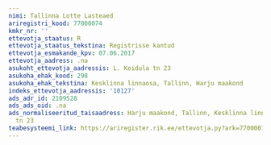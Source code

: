 ```yaml
---
nimi: Tallinna Lotte Lasteaed
ariregistri_kood: 77000074
kmkr_nr: ''
ettevotja_staatus: R
ettevotja_staatus_tekstina: Registrisse kantud
ettevotja_esmakande_kpv: 07.06.2017
ettevotja_aadress: .na
asukoht_ettevotja_aadressis: L. Koidula tn 23
asukoha_ehak_kood: 298
asukoha_ehak_tekstina: Kesklinna linnaosa, Tallinn, Harju maakond
indeks_ettevotja_aadressis: '10127'
ads_adr_id: 2109528
ads_ads_oid: .na
ads_normaliseeritud_taisaadress: Harju maakond, Tallinn, Kesklinna linnaosa, L. Koidula
  tn 23
teabesysteemi_link: https://ariregister.rik.ee/ettevotja.py?ark=77000074&ref=rekvisiidid
---
```

